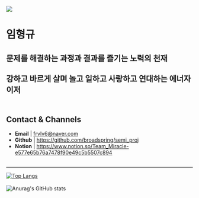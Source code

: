 <img src="https://imgs.jobkorea.co.kr/img1/user_photo/photo/2022/4/27/JK_GG_ULZCxM22042721321242.jpg"> <br>

# 임형규 
문제를 해결하는 과정과 결과를 즐기는 노력의 천재 <br> <br>
강하고 바르게 살며 놀고 일하고 사랑하고 연대하는 에너자이저 <br><br>
---
## Contact & Channels
- **Email** | frvlv6@naver.com
- **Github** | https://github.com/broadspring/semi_proj
- **Notion** | https://www.notion.so/Team_Miracle-e577e65b76a7478f90e49c5b5507c894 <br> <br>
---

[![Top Langs](https://github-readme-stats.vercel.app/api/top-langs/?username=broadspring&langs_count=6&layout=compact&theme=dark)](https://github.com/broadspring/broadspring) <br><br>
![Anurag's GitHub stats](https://github-readme-stats.vercel.app/api?username=broadspring&theme=dark&show_icons=true)
